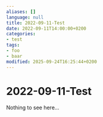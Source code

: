 ```yaml
---
aliases: []
language: null
title: 2022-09-11-Test
date: 2022-09-11T14:00:00+0200
categories:
- test
tags:
- foo
- baar
modified: 2025-09-24T16:25:44+0200
---
```


# 2022-09-11-Test

Nothing to see here...
